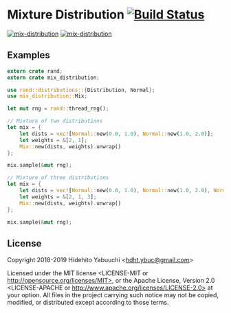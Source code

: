 # Mixture Distribution [![Build Status](https://travis-ci.com/ordovicia/mix-distribution.svg?branch=master)](https://travis-ci.com/ordovicia/mix-distribution)

[![mix-distribution](https://img.shields.io/crates/v/mix-distribution.svg)](https://crates.io/crates/mix-distribution)
[![mix-distribution](https://docs.rs/mix-distribution/badge.svg)](https://docs.rs/mix-distribution)

## Examples

```rust
extern crate rand;
extern crate mix_distribution;

use rand::distributions::{Distribution, Normal};
use mix_distribution::Mix;

let mut rng = rand::thread_rng();

// Mixture of two distributions
let mix = {
    let dists = vec![Normal::new(0.0, 1.0), Normal::new(1.0, 2.0)];
    let weights = &[2, 1];
    Mix::new(dists, weights).unwrap()
};

mix.sample(&mut rng);

// Mixture of three distributions
let mix = {
    let dists = vec![Normal::new(0.0, 1.0), Normal::new(1.0, 2.0), Normal::new(-1.0, 1.0)];
    let weights = &[2, 1, 3];
    Mix::new(dists, weights).unwrap()
};

mix.sample(&mut rng);
```

## License

Copyright 2018-2019 Hidehito Yabuuchi \<hdht.ybuc@gmail.com\>

Licensed under the MIT license <LICENSE-MIT or http://opensource.org/licenses/MIT>, or the Apache
License, Version 2.0 <LICENSE-APACHE or http://www.apache.org/licenses/LICENSE-2.0> at your option.
All files in the project carrying such notice may not be copied, modified, or distributed except
according to those terms.
